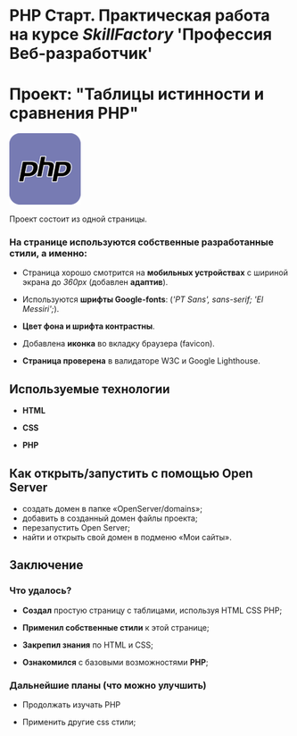 # PHP Старт. Практическая работа на курсе *SkillFactory* **'Профессия Веб-разработчик'**

# Проект: "Таблицы истинности и сравнения PHP"

![news-logo](./img/php-icon.png)

Проект состоит из одной страницы.

### На странице используются собственные разработанные стили, а именно:

* Страница хорошо смотрится на **мобильных устройствах** с шириной экрана до *360px* (добавлен **адаптив**).

* Используются **шрифты Google-fonts**: (*'PT Sans', sans-serif; 'El Messiri';*).

* **Цвет фона и шрифта контрастны**.

* Добавлена **иконка** во вкладку браузера (favicon).

* **Страница проверена** в валидаторе W3C и Google Lighthouse.

## Используемые технологии

* **HTML**

* **CSS**

* **PHP**

## Как открыть/запустить с помощью Open Server

- создать домен в папке «OpenServer/domains»;
- добавить в созданный домен файлы проекта;
- перезапустить Open Server;
- найти и открыть свой домен в подменю «Мои сайты».

## Заключение

### Что удалось?

* **Создал** простую страницу с таблицами, используя HTML CSS PHP; 

* **Применил собственные стили** к этой странице;

* **Закрепил знания** по HTML и CSS; 

* **Ознакомился** с базовыми возможностями **PHP**;

### Дальнейшие планы (что можно улучшить)

* Продолжать изучать PHP

* Применить другие css стили;